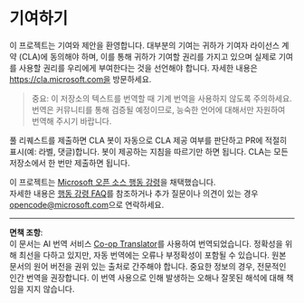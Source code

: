 <!--
CO_OP_TRANSLATOR_METADATA:
{
  "original_hash": "977ec5266dfd78ad1ce2bd8d46fccbda",
  "translation_date": "2025-09-03T22:11:50+00:00",
  "source_file": "CONTRIBUTING.md",
  "language_code": "ko"
}
-->
# 기여하기

이 프로젝트는 기여와 제안을 환영합니다. 대부분의 기여는 귀하가 기여자 라이선스 계약 (CLA)에 동의해야 하며, 이를 통해 귀하가 기여할 권리를 가지고 있으며 실제로 기여를 사용할 권리를 우리에게 부여한다는 것을 선언해야 합니다. 자세한 내용은 https://cla.microsoft.com을 방문하세요.

> 중요: 이 저장소의 텍스트를 번역할 때 기계 번역을 사용하지 않도록 주의하세요. 번역은 커뮤니티를 통해 검증될 예정이므로, 능숙한 언어에 대해서만 자원하여 번역해 주시기 바랍니다.

풀 리퀘스트를 제출하면 CLA 봇이 자동으로 CLA 제공 여부를 판단하고 PR에 적절히 표시(예: 라벨, 댓글)합니다. 봇이 제공하는 지침을 따르기만 하면 됩니다. CLA는 모든 저장소에서 한 번만 제출하면 됩니다.

이 프로젝트는 [Microsoft 오픈 소스 행동 강령](https://opensource.microsoft.com/codeofconduct/)을 채택했습니다.  
자세한 내용은 [행동 강령 FAQ](https://opensource.microsoft.com/codeofconduct/faq/)를 참조하거나 추가 질문이나 의견이 있는 경우 [opencode@microsoft.com](mailto:opencode@microsoft.com)으로 연락하세요.

---

**면책 조항**:  
이 문서는 AI 번역 서비스 [Co-op Translator](https://github.com/Azure/co-op-translator)를 사용하여 번역되었습니다. 정확성을 위해 최선을 다하고 있지만, 자동 번역에는 오류나 부정확성이 포함될 수 있습니다. 원본 문서의 원어 버전을 권위 있는 출처로 간주해야 합니다. 중요한 정보의 경우, 전문적인 인간 번역을 권장합니다. 이 번역 사용으로 인해 발생하는 오해나 잘못된 해석에 대해 책임을 지지 않습니다.